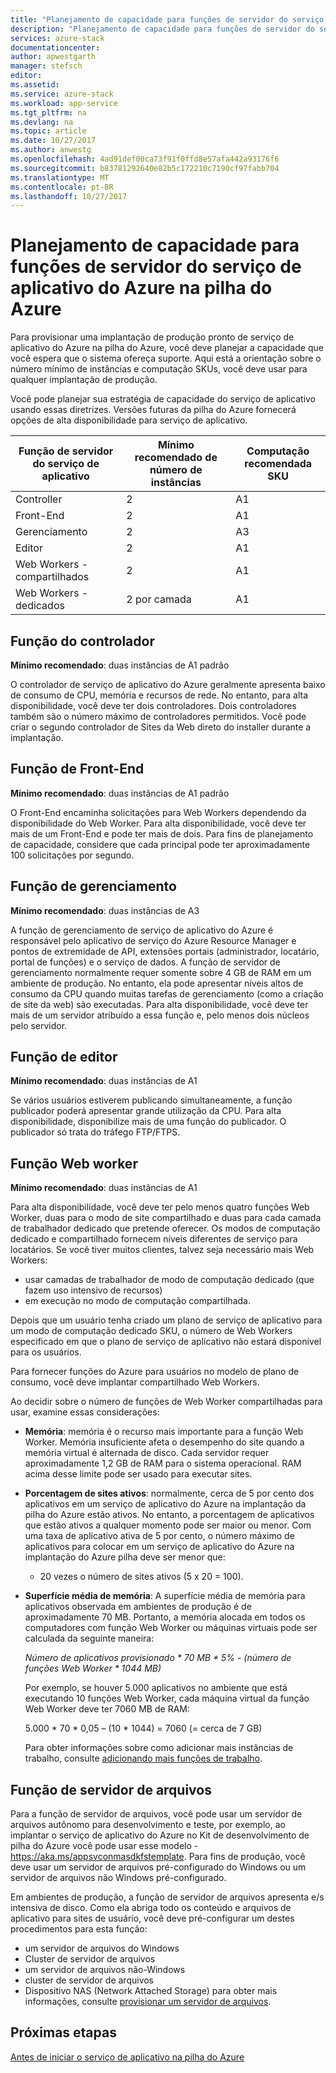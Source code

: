 ```yaml
---
title: "Planejamento de capacidade para funções de servidor do serviço de aplicativo do Azure na pilha do Azure | Microsoft Docs"
description: "Planejamento de capacidade para funções de servidor do serviço de aplicativo do Azure na pilha do Azure"
services: azure-stack
documentationcenter: 
author: apwestgarth
manager: stefsch
editor: 
ms.assetid: 
ms.service: azure-stack
ms.workload: app-service
ms.tgt_pltfrm: na
ms.devlang: na
ms.topic: article
ms.date: 10/27/2017
ms.author: anwestg
ms.openlocfilehash: 4ad91def00ca73f91f0ffd8e57afa442a93176f6
ms.sourcegitcommit: b83781292640e82b5c172210c7190cf97fabb704
ms.translationtype: MT
ms.contentlocale: pt-BR
ms.lasthandoff: 10/27/2017
---
```

# <a name="capacity-planning-for-azure-app-service-server-roles-in-azure-stack"></a>Planejamento de capacidade para funções de servidor do serviço de aplicativo do Azure na pilha do Azure

Para provisionar uma implantação de produção pronto de serviço de aplicativo do Azure na pilha do Azure, você deve planejar a capacidade que você espera que o sistema ofereça suporte.  Aqui está a orientação sobre o número mínimo de instâncias e computação SKUs, você deve usar para qualquer implantação de produção.

Você pode planejar sua estratégia de capacidade do serviço de aplicativo usando essas diretrizes. Versões futuras da pilha do Azure fornecerá opções de alta disponibilidade para serviço de aplicativo.

| Função de servidor do serviço de aplicativo | Mínimo recomendado de número de instâncias | Computação recomendada SKU|
| --- | --- | --- |
| Controller | 2 | A1 |
| Front-End | 2 | A1 |
| Gerenciamento | 2 | A3 |
| Editor | 2 | A1 |
| Web Workers - compartilhados | 2 | A1 |
| Web Workers - dedicados | 2 por camada | A1 |

## <a name="controller-role"></a>Função do controlador

**Mínimo recomendado**: duas instâncias de A1 padrão

O controlador de serviço de aplicativo do Azure geralmente apresenta baixo de consumo de CPU, memória e recursos de rede. No entanto, para alta disponibilidade, você deve ter dois controladores. Dois controladores também são o número máximo de controladores permitidos. Você pode criar o segundo controlador de Sites da Web direto do installer durante a implantação.

## <a name="front-end-role"></a>Função de Front-End

**Mínimo recomendado**: duas instâncias de A1 padrão

O Front-End encaminha solicitações para Web Workers dependendo da disponibilidade do Web Worker. Para alta disponibilidade, você deve ter mais de um Front-End e pode ter mais de dois. Para fins de planejamento de capacidade, considere que cada principal pode ter aproximadamente 100 solicitações por segundo.

## <a name="management-role"></a>Função de gerenciamento

**Mínimo recomendado**: duas instâncias de A3

A função de gerenciamento de serviço de aplicativo do Azure é responsável pelo aplicativo de serviço do Azure Resource Manager e pontos de extremidade de API, extensões portais (administrador, locatário, portal de funções) e o serviço de dados. A função de servidor de gerenciamento normalmente requer somente sobre 4 GB de RAM em um ambiente de produção. No entanto, ela pode apresentar níveis altos de consumo da CPU quando muitas tarefas de gerenciamento (como a criação de site da web) são executadas. Para alta disponibilidade, você deve ter mais de um servidor atribuído a essa função e, pelo menos dois núcleos pelo servidor.

## <a name="publisher-role"></a>Função de editor

**Mínimo recomendado**: duas instâncias de A1

Se vários usuários estiverem publicando simultaneamente, a função publicador poderá apresentar grande utilização da CPU. Para alta disponibilidade, disponibilize mais de uma função do publicador.  O publicador só trata do tráfego FTP/FTPS.

## <a name="web-worker-role"></a>Função Web worker

**Mínimo recomendado**: duas instâncias de A1

Para alta disponibilidade, você deve ter pelo menos quatro funções Web Worker, duas para o modo de site compartilhado e duas para cada camada de trabalhador dedicado que pretende oferecer. Os modos de computação dedicado e compartilhado fornecem níveis diferentes de serviço para locatários. Se você tiver muitos clientes, talvez seja necessário mais Web Workers:
 - usar camadas de trabalhador de modo de computação dedicado (que fazem uso intensivo de recursos)
 - em execução no modo de computação compartilhada.

Depois que um usuário tenha criado um plano de serviço de aplicativo para um modo de computação dedicado SKU, o número de Web Workers especificado em que o plano de serviço de aplicativo não estará disponível para os usuários.

Para fornecer funções do Azure para usuários no modelo de plano de consumo, você deve implantar compartilhado Web Workers.

Ao decidir sobre o número de funções de Web Worker compartilhadas para usar, examine essas considerações:

- **Memória**: memória é o recurso mais importante para a função Web Worker. Memória insuficiente afeta o desempenho do site quando a memória virtual é alternada de disco. Cada servidor requer aproximadamente 1,2 GB de RAM para o sistema operacional. RAM acima desse limite pode ser usado para executar sites.
- **Porcentagem de sites ativos**: normalmente, cerca de 5 por cento dos aplicativos em um serviço de aplicativo do Azure na implantação da pilha do Azure estão ativos. No entanto, a porcentagem de aplicativos que estão ativos a qualquer momento pode ser maior ou menor. Com uma taxa de aplicativo ativa de 5 por cento, o número máximo de aplicativos para colocar em um serviço de aplicativo do Azure na implantação do Azure pilha deve ser menor que:
    - 20 vezes o número de sites ativos (5 x 20 = 100).
- **Superfície média de memória**: A superfície média de memória para aplicativos observada em ambientes de produção é de aproximadamente 70 MB. Portanto, a memória alocada em todos os computadores com função Web Worker ou máquinas virtuais pode ser calculada da seguinte maneira:

    *Número de aplicativos provisionado * 70 MB * 5% - (número de funções Web Worker * 1044 MB)*

   Por exemplo, se houver 5.000 aplicativos no ambiente que está executando 10 funções Web Worker, cada máquina virtual da função Web Worker deve ter 7060 MB de RAM:

   5.000 * 70 * 0,05 – (10 * 1044) = 7060 (= cerca de 7 GB)

   Para obter informações sobre como adicionar mais instâncias de trabalho, consulte [adicionando mais funções de trabalho](azure-stack-app-service-add-worker-roles.md).

## <a name="file-server-role"></a>Função de servidor de arquivos

Para a função de servidor de arquivos, você pode usar um servidor de arquivos autônomo para desenvolvimento e teste, por exemplo, ao implantar o serviço de aplicativo do Azure no Kit de desenvolvimento de pilha do Azure você pode usar esse modelo - https://aka.ms/appsvconmasdkfstemplate. Para fins de produção, você deve usar um servidor de arquivos pré-configurado do Windows ou um servidor de arquivos não Windows pré-configurado.

Em ambientes de produção, a função de servidor de arquivos apresenta e/s intensiva de disco. Como ela abriga todo os conteúdo e arquivos de aplicativo para sites de usuário, você deve pré-configurar um destes procedimentos para esta função:
- um servidor de arquivos do Windows
- Cluster de servidor de arquivos
- um servidor de arquivos não-Windows
- cluster de servidor de arquivos
- Dispositivo NAS (Network Attached Storage) para obter mais informações, consulte [provisionar um servidor de arquivos](azure-stack-app-service-before-you-get-started.md#prepare-the-file-server).

## <a name="next-steps"></a>Próximas etapas

[Antes de iniciar o serviço de aplicativo na pilha do Azure](azure-stack-app-service-before-you-get-started.md)
